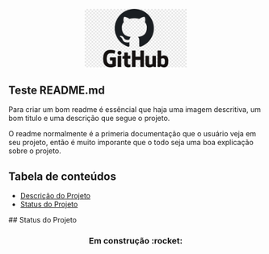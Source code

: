 <!-- IMAGEM USANDO MARKDOWN
 ![github-logo](./img/github-logo.png) 
 -->

<!-- IMAGEM USANDO HTML -->
<p width="100%" align="center">
    <img src="./img/github-logo.png" width="40%">
</p>

<!-- Titulo em MarkDown 
## Teste de titulo 
-->

<!-- Titulo em HTML -->

<p id="descricaoProjeto"></p>
<h2> Teste README.md </h2>

<p align="left">
    Para criar um bom readme é essêncial que haja uma imagem descritiva, um bom titulo e uma descrição que segue o projeto.
</p>

<p align="left">
    O readme normalmente é a primeria documentação que o usuário veja em seu projeto, então é muito imporante que o todo seja uma boa explicação sobre o projeto.
</p>

## Tabela de conteúdos

<ul>
    <li><a href="#descricaoProjeto">Descrição do Projeto</a></li>
    <li><a href="#statusProjeto">Status do Projeto</a></li>
</ul>

<p id="statusProjeto"> </p>
## Status do Projeto

<h3 align="center">
    Em construção :rocket:
</h3>

